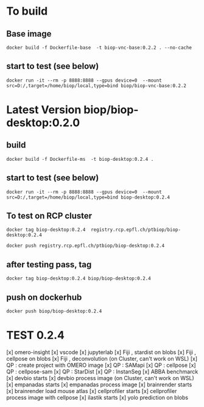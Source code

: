 
# To build

## Base image
```
docker build -f Dockerfile-base  -t biop-vnc-base:0.2.2 . --no-cache
```

## start to test (see below)
```
docker run -it --rm -p 8888:8888 --gpus device=0  --mount src=D:/,target=/home/biop/local,type=bind biop/biop-vnc-base:0.2.2 
```

# Latest Version biop/biop-desktop:0.2.0

## build

```
docker build -f Dockerfile-ms  -t biop-desktop:0.2.4 .
```

## start to test (see below)

```
docker run -it --rm -p 8888:8888 --gpus device=0  --mount src=D:/,target=/home/biop/local,type=bind biop-desktop:0.2.4
```

## To test on RCP cluster
```
docker tag biop-desktop:0.2.4  registry.rcp.epfl.ch/ptbiop/biop-desktop:0.2.4
```

```
docker push registry.rcp.epfl.ch/ptbiop/biop-desktop:0.2.4
```

## after testing pass, tag 
```
docker tag biop-desktop:0.2.4 biop/biop-desktop:0.2.4
```

## push on dockerhub
```
docker push biop/biop-desktop:0.2.4
```

# TEST 0.2.4
[x] omero-insight
[x] vscode
[x] jupyterlab
[x] Fiji , stardist on blobs 
[x] Fiji , cellpose on blobs
[x] Fiji , deconvolution (on Cluster, can't work on WSL)
[x] QP : create project with OMERO image
[x] QP : SAMapi
[x] QP : cellpose
[x] QP : cellpose-sam
[x] QP : StarDist
[x] QP : InstanSeg
[x] ABBA benchmarck
[x] devbio starts
[x] devbio process image (on Cluster, can't work on WSL)
[x] empanadas starts
[x] empanadas process image 
[x] brainrender starts 
[x] brainrender load mouse atlas
[x] cellprofiler starts
[x] cellprofiler process image with cellpose
[x] ilastik starts
[x] yolo prediction on blobs